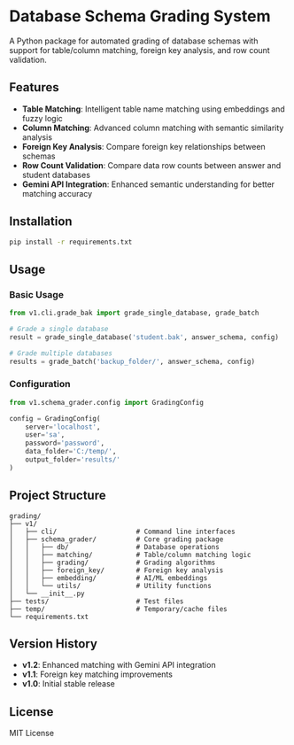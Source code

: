 # Database Schema Grading System

A Python package for automated grading of database schemas with support for table/column matching, foreign key analysis, and row count validation.

## Features

- **Table Matching**: Intelligent table name matching using embeddings and fuzzy logic
- **Column Matching**: Advanced column matching with semantic similarity analysis
- **Foreign Key Analysis**: Compare foreign key relationships between schemas
- **Row Count Validation**: Compare data row counts between answer and student databases
- **Gemini API Integration**: Enhanced semantic understanding for better matching accuracy

## Installation

```bash
pip install -r requirements.txt
```

## Usage

### Basic Usage

```python
from v1.cli.grade_bak import grade_single_database, grade_batch

# Grade a single database
result = grade_single_database('student.bak', answer_schema, config)

# Grade multiple databases
results = grade_batch('backup_folder/', answer_schema, config)
```

### Configuration

```python
from v1.schema_grader.config import GradingConfig

config = GradingConfig(
    server='localhost',
    user='sa', 
    password='password',
    data_folder='C:/temp/',
    output_folder='results/'
)
```

## Project Structure

```
grading/
├── v1/
│   ├── cli/                    # Command line interfaces
│   ├── schema_grader/          # Core grading package
│   │   ├── db/                 # Database operations
│   │   ├── matching/           # Table/column matching logic
│   │   ├── grading/            # Grading algorithms
│   │   ├── foreign_key/        # Foreign key analysis
│   │   ├── embedding/          # AI/ML embeddings
│   │   └── utils/              # Utility functions
│   └── __init__.py
├── tests/                      # Test files
├── temp/                       # Temporary/cache files
└── requirements.txt
```

## Version History

- **v1.2**: Enhanced matching with Gemini API integration
- **v1.1**: Foreign key matching improvements  
- **v1.0**: Initial stable release

## License

MIT License
